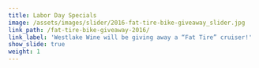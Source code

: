 ```yaml
---
title: Labor Day Specials
image: /assets/images/slider/2016-fat-tire-bike-giveaway_slider.jpg
link_path: /fat-tire-bike-giveaway-2016/
link_label: 'Westlake Wine will be giving away a “Fat Tire” cruiser!'
show_slide: true
weight: 1
---
```

